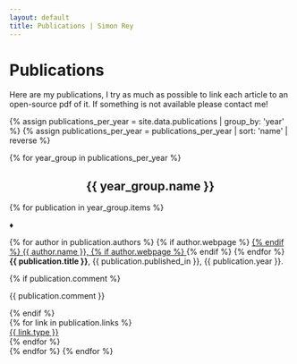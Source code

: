 ```yaml
---
layout: default
title: Publications | Simon Rey
---
```


# Publications

Here are my publications, I try as much as possible to link each article to an open-source pdf of it.
If something is not available please contact me!

{% assign publications_per_year = site.data.publications | group_by: 'year' %}
{% assign publications_per_year = publications_per_year | sort: 'name' | reverse %}

{% for year_group in publications_per_year %}

<h2 style="text-align: center;">{{ year_group.name }}</h2>

{% for publication in year_group.items %}
<div class="publicationsBox">
<div class="publicationDiams"><strong> &diams; </strong></div>
<div class="publicationText">
<p>
{% for author in publication.authors %}
{% if author.webpage %}
<a href="{{ author.webpage }}" title="Link to {{ author.name }} own webpage">
{% endif %}
{{ author.name }},
{% if author.webpage %}
</a>
{% endif %}
{% endfor %}
<strong>{{ publication.title }}</strong>, {{ publication.published_in }}, {{ publication.year }}.
</p>

{% if publication.comment %}
<p class="publicationComment" style="margin-top: 8px;">
{{ publication.comment }}
</p>
{% endif %}
</div>
<div class="publicationButtons">
{% for link in publication.links %}
<div id="{{ link.type | downcase | replace: ' ', '' }}Button">
<a href="{{ link.url }}" title="Link to the {{ link.type | downcase }} page of the publication">{{ link.type }}</a>
</div>
{% endfor %}
</div>
</div>
{% endfor %}
{% endfor %}

